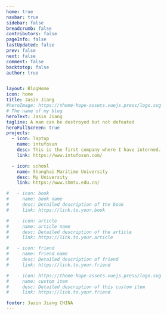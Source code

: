 ```yaml
---
home: true
navbar: true
sidebar: false
breadcrumb: false
contributors: false
pageInfo: false
lastUpdated: false
prev: false
next: false
comment: false
backtotop: false
author: true


layout: BlogHome
icon: home
title: Jasin Jiang
#heroImage: https://theme-hope-assets.vuejs.press/logo.svg
# The name of my blog
heroText: Jasin Jiang
tagline: A man can be destroyed but not defeated
heroFullScreen: true
projects:
  - icon: laptop
    name: intufosun
    desc: This is the first company where I have interned. 
    link: https://www.intufosun.com/

  - icon: school
    name: Shanghai Maritime University
    desc: My University
    link: https://www.shmtu.edu.cn/

#   - icon: book
#     name: book name
#     desc: Detailed description of the book
#     link: https://link.to.your.book

#   - icon: article
#     name: article name
#     desc: Detailed description of the article
#     link: https://link.to.your.article

#   - icon: friend
#     name: friend name
#     desc: Detailed description of friend
#     link: https://link.to.your.friend

#   - icon: https://theme-hope-assets.vuejs.press/logo.svg
#     name: custom item
#     desc: Detailed description of this custom item
#     link: https://link.to.your.friend

footer: Jasin Jiang CHINA
---
```


<!-- This is a blog home page demo.

To use this layout, you should set both `layout: BlogHome` and `home: true` in the page front matter.

For related configuration docs, please see [blog homepage](https://theme-hope.vuejs.press/guide/blog/home/). -->
